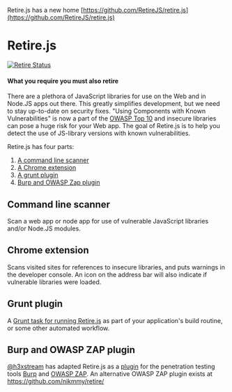 Retire.js has a new home [https://github.com/RetireJS/retire.js](https://github.com/RetireJS/retire.js)


Retire.js
=========

[![Retire Status](http://retire.insecurity.today/api/image?uri=https://raw.githubusercontent.com/bekk/retire.js/master/node/package.json)](http://retire.insecurity.today/api/image?uri=https://raw.githubusercontent.com/bekk/retire.js/master/node/package.json)

#### What you require you must also retire

There are a plethora of JavaScript libraries for use on the Web and in Node.JS apps out there. This greatly simplifies development,
but we need to stay up-to-date on security fixes. "Using Components with Known Vulnerabilities" is now a part of the 
[OWASP Top 10](https://www.owasp.org/index.php/Top_10_2013-A9-Using_Components_with_Known_Vulnerabilities) and insecure libraries can pose a huge risk for your Web app. The goal of Retire.js is to help you detect the use of JS-library versions with 
known vulnerabilities.

Retire.js has four parts:

1. [A command line scanner](https://github.com/bekk/retire.js/tree/master/node)
2. [A Chrome extension](https://github.com/bekk/retire.js/tree/master/chrome)
3. [A grunt plugin](https://github.com/bekk/grunt-retire)
4. [Burp and OWASP Zap plugin](https://github.com/h3xstream/burp-retire-js)

Command line scanner
--------------------
Scan a web app or node app for use of vulnerable JavaScript libraries and/or Node.JS modules.


Chrome extension
-------------
Scans visited sites for references to insecure libraries, and puts warnings in the developer console. An icon on the address bar will also indicate if vulnerable libraries were loaded.


Grunt plugin
------------
A [Grunt task for running Retire.js](https://github.com/bekk/grunt-retire) as part of your application's build routine, or some other automated workflow.

Burp and OWASP ZAP plugin
-------------------------
[@h3xstream](https://github.com/h3xstream) has adapted Retire.js as a [plugin](https://github.com/h3xstream/burp-retire-js) for the penetration testing tools [Burp](http://portswigger.net/burp/) and [OWASP ZAP](https://www.owasp.org/index.php/OWASP_Zed_Attack_Proxy_Project). An alternative OWASP ZAP plugin exists at https://github.com/nikmmy/retire/
